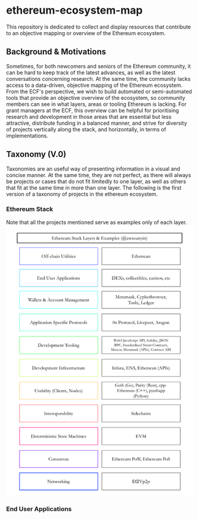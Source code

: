 # ethereum-ecosystem-map
This repository is dedicated to collect and display resources that contribute to an objective mapping or overview of the Ethereum ecosystem.

## Background & Motivations
Sometimes, for both newcomers and seniors of the Ethereum community, it can be hard to keep track of the latest advances, as well as the latest conversations concerning research. At the same time, the community lacks access to a data-driven, objective mapping of the Ethereum ecosystem. From the ECF's perspective, we wish to build automated or semi-automated tools that
provide an objective overview of the ecosystem, so community members can see in what layers, areas or tooling Ethereum is lacking. For grant managers at the ECF, this overview can be helpful for prioritising research and development in those areas that are essential but less attractive, distribute funding in a balanced manner, and strive for diversity of projects vertically along the stack, and horizontally, in terms of implementations. 

## Taxonomy (V.0)
Taxonomies are an useful way of presenting information in a visual and concise manner. At the same time, they are not perfect, as there will always be projects or cases that do not fit limitedly to one layer, as well as others that fit at the same time in more than one layer. 
The following is the first version of a taxonomy of projects in the ethereum ecosystem.

### Ethereum Stack
Note that all the projects mentioned serve as examples only of each layer.
![Ethercosystem Taxonomy](https://github.com/EthereumCommunityFund/ethereum-ecosystem-map/blob/master/figures/ethercosystem.png)

### End User Applications

